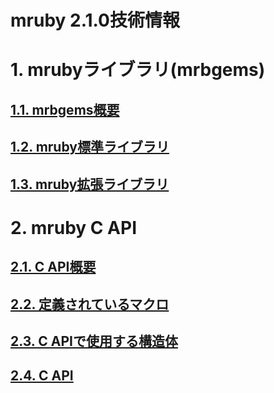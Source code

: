 # mruby 2.1.0技術情報

# 1. mrubyライブラリ(mrbgems)

## [1.1. mrbgems概要](mrbgems.md)

## [1.2. mruby標準ライブラリ](mruby-2.1.0-libraries.md)

## [1.3. mruby拡張ライブラリ](public-libraries.md)

# 2. mruby C API

## [2.1. C API概要](mruby-c-api-outline.md)

## [2.2. 定義されているマクロ](mruby-c-api-macros.md)

## [2.3. C APIで使用する構造体](mruby-c-api-struct.md)

## [2.4. C API](mruby-c-apis.md)
